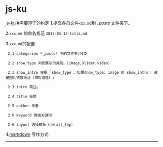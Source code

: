 # js-ku
[js-ku](http://www.js-ku.com) 
#需要遵守的约定 
1.提交各自文件`xxx.md`到 *_posts* 文件夹下。 

2.`xxx.md` 的命名规范 `2015-03-12-title.md`

3.`xxx.md`的配置 

     2.1 categories *_posts* 下的文件夹/分类 
   
     2.2 show_type 列表展示的类别。[image,slider,video]
   
     2.3 show_intro 根据 `show_type`。如果show_type: image 则 show_intro： 就是图片链接地址（相对路径）;
   
     2.3 intro 简述。
   
     2.4 title 标题
     
     2.5 author 作者
     
     2.6 keyword 页面关键词
     
     2.6 layout 选择模板（detail_tmp）

4.[markdown](http://lixiaoshenxian.com/markdown.html) 写作方式 

------------------ 

